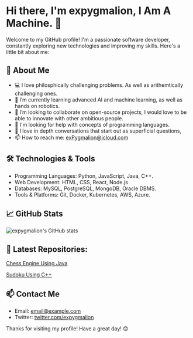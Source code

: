 # Hi there, I'm expygmalion, I Am A Machine. 👋

Welcome to my GitHub profile! I'm a passionate software developer, constantly exploring new technologies and improving my skills. Here's a little bit about me:

## 🚀 About Me

- 💻 I love philosphically challenging problems. As well as arithemtically challenging ones.
- 🌱 I’m currently learning advanced AI and machine learning, as well as hands on robotics.
- 👯 I’m looking to collaborate on open-source projects, I would love to be able to innovate with other ambitious people.
- 🤔 I'm looking for help with concepts of programming languages.
- 💬 I love in depth conversations that start out as superficial questions, 
- 📫 How to reach me: [exPygmalion@icloud.com](mailto:expygmalion@icloud.com)


## 🛠️ Technologies & Tools

- Programming Languages: Python, JavaScript, Java, C++.
- Web Development: HTML, CSS, React, Node.js
- Databases: MySQL, PostgreSQL, MongoDB, Oracle DBMS.
- Tools & Platforms: Git, Docker, Kubernetes, AWS, Azure.

## 📈 GitHub Stats

![expygmalion's GitHub stats](https://github-readme-stats.vercel.app/api?username=expygmalio&show_icons=true&theme=radical)

## 🌟 Latest Repositories:

[Chess Engine Using Java](https://github.com/expygmalion/ChessEngine)

[Sudoku Using C++](https://github.com/expygmalion/SudokuEngine)


## 📫 Contact Me

- Email: [email@example.com](mailto:expygmalion@icloud.com)
- Twitter: [twitter.com/expygmalion](https://twitter.com/expygmalion)

Thanks for visiting my profile! Have a great day! 😊
